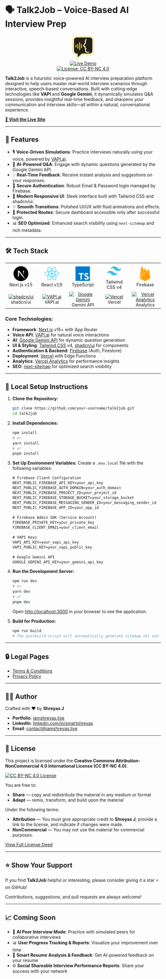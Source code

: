 # 🗣️ Talk2Job – Voice-Based AI Interview Prep

<div align="center">
  <img src="./public/logo.png" alt="Talk2Job Logo" width="80" height="80" />
  <br>
  <a href="https://talk2job.vercel.app" target="_blank">
    <img src="https://img.shields.io/badge/LIVE_DEMO-Visit_Site-5277C3.svg?style=for-the-badge&logo=vercel&logoColor=white" alt="Live Demo" />
  </a>
  <br>
  <a href="https://creativecommons.org/licenses/by-nc/4.0/" target="_blank">
    <img src="https://img.shields.io/badge/License-CC_BY--NC_4.0-lightgrey.svg" alt="License: CC BY-NC 4.0" />
  </a>
</div>

**Talk2Job** is a futuristic voice-powered AI interview preparation platform designed to help users master real-world interview scenarios through interactive, speech-based conversations. Built with cutting-edge technologies like **VAPI** and **Google Gemini**, it dynamically simulates Q&A sessions, provides insightful real-time feedback, and sharpens your communication and interview skills—all within a natural, conversational experience.

**[🔗 Visit the Live Site](https://talk2job.vercel.app)**

---

## 🚀 Features

-   🎙️ **Voice-Driven Simulations**: Practice interviews naturally using your voice, powered by [VAPI.ai](https://vapi.ai).
-   🤖 **AI-Powered Q&A**: Engage with dynamic questions generated by the Google Gemini API.
-   💡 **Real-Time Feedback**: Receive instant analysis and suggestions on your responses.
-   🔐 **Secure Authentication**: Robust Email & Password login managed by Firebase.
-   📱 **Modern Responsive UI**: Sleek interface built with Tailwind CSS and shadcn/ui.
-   ✨ **Smooth Transitions**: Polished UI/UX with fluid animations and effects.
-   📁 **Protected Routes**: Secure dashboard accessible only after successful login.
-   📊 **SEO Optimized**: Enhanced search visibility using `next-sitemap` and rich metadata.

---

## 🛠️ Tech Stack

<div align="center">
  <table>
    <tr>
      <td align="center" width="96">
        <a href="https://nextjs.org/">
          <img src="https://raw.githubusercontent.com/devicons/devicon/master/icons/nextjs/nextjs-original.svg" width="48" height="48" alt="Next.js" />
        </a>
        <br>Next.js v15
      </td>
      <td align="center" width="96">
        <a href="https://react.dev/">
          <img src="https://raw.githubusercontent.com/devicons/devicon/master/icons/react/react-original.svg" width="48" height="48" alt="React.js" />
        </a>
        <br>React v19
      </td>
      <td align="center" width="96">
        <a href="https://www.typescriptlang.org/">
          <img src="https://raw.githubusercontent.com/devicons/devicon/master/icons/typescript/typescript-original.svg" width="48" height="48" alt="TypeScript" />
        </a>
        <br>TypeScript
      </td>
      <td align="center" width="96">
        <a href="https://tailwindcss.com">
          <img src="https://raw.githubusercontent.com/devicons/devicon/master/icons/tailwindcss/tailwindcss-plain.svg" width="48" height="48" alt="Tailwind CSS" />
        </a>
        <br>Tailwind CSS v4
      </td>
      <td align="center" width="96">
        <a href="https://firebase.google.com/">
          <img src="https://raw.githubusercontent.com/devicons/devicon/master/icons/firebase/firebase-plain.svg" width="48" height="48" alt="Firebase" />
        </a>
        <br>Firebase
      </td>
    </tr>
    <tr>
      <td align="center" width="96">
        <a href="https://ui.shadcn.com/">
          <img src="https://avatars.githubusercontent.com/u/139895814?s=200&v=4" width="48" height="48" alt="shadcn/ui" />
        </a>
        <br>shadcn/ui
      </td>
      <td align="center" width="96">
        <a href="https://vapi.ai">
          <img src="https://assets-global.website-files.com/63fcd79d413c960c4adfa285/64110d2bf409a78839fb8a5b_VAPI-favicon.png" width="48" height="48" alt="VAPI.ai" />
        </a>
        <br>VAPI.ai
      </td>
      <td align="center" width="96">
        <a href="https://deepmind.google/technologies/gemini/">
          <img src="https://storage.googleapis.com/gweb-uniblog-publish-prod/images/Build_with_Gemini_API_in_Firebase_Extensio.max-1300x1300.png" width="48" height="48" alt="Google Gemini" />
        </a>
        <br>Gemini API
      </td>
      <td align="center" width="96">
        <a href="https://vercel.com">
          <img src="https://assets.vercel.com/image/upload/v1607554385/repositories/vercel/logo.png" width="48" height="48" alt="Vercel" />
        </a>
        <br>Vercel
      </td>
      <td align="center" width="96">
        <a href="https://vercel.com/analytics">
          <img src="https://assets.vercel.com/image/upload/v1662130559/documentation/analytics/analytics-icon.png" width="48" height="48" alt="Vercel Analytics" />
        </a>
        <br>Analytics
      </td>
    </tr>
  </table>
</div>

### Core Technologies:

- **Framework**: [Next.js](https://nextjs.org/) v15+ with App Router
- **Voice API**: [VAPI.ai](https://vapi.ai) for natural voice interactions
- **AI**: [Google Gemini API](https://deepmind.google/technologies/gemini/) for dynamic question generation
- **UI & Styling**: [Tailwind CSS](https://tailwindcss.com) v4, [shadcn/ui](https://ui.shadcn.com/) for components
- **Authentication & Backend**: [Firebase](https://firebase.google.com/) (Auth, Firestore)
- **Deployment**: [Vercel](https://vercel.com) with Edge Functions
- **Analytics**: [Vercel Analytics](https://vercel.com/analytics) for performance insights
- **SEO**: [next-sitemap](https://github.com/iamvishnusankar/next-sitemap) for optimized search visibility

---

## 🧠 Local Setup Instructions

1.  **Clone the Repository:**
    ```bash
    git clone https://github.com/your-username/talk2job.git
    cd talk2job
    ```

2.  **Install Dependencies:**
    ```bash
    npm install
    # or 
    yarn install
    # or 
    pnpm install
    ```

3.  **Set Up Environment Variables:**
    Create a `.env.local` file with the following variables:
    ```
    # Firebase Client Configuration
    NEXT_PUBLIC_FIREBASE_API_KEY=your_api_key
    NEXT_PUBLIC_FIREBASE_AUTH_DOMAIN=your_auth_domain
    NEXT_PUBLIC_FIREBASE_PROJECT_ID=your_project_id
    NEXT_PUBLIC_FIREBASE_STORAGE_BUCKET=your_storage_bucket
    NEXT_PUBLIC_FIREBASE_MESSAGING_SENDER_ID=your_messaging_sender_id
    NEXT_PUBLIC_FIREBASE_APP_ID=your_app_id

    # Firebase Admin SDK (Service Account)
    FIREBASE_PRIVATE_KEY=your_private_key
    FIREBASE_CLIENT_EMAIL=your_client_email

    # VAPI Keys
    VAPI_API_KEY=your_vapi_api_key
    VAPI_PUBLIC_KEY=your_vapi_public_key

    # Google Gemini API
    GOOGLE_GEMINI_API_KEY=your_gemini_api_key
    ```

4.  **Run the Development Server:**
    ```bash
    npm run dev
    # or
    yarn dev
    # or
    pnpm dev
    ```
    Open [http://localhost:3000](http://localhost:3000) in your browser to see the application.

5.  **Build for Production:**
    ```bash
    npm run build
    # The postbuild script will automatically generate sitemap.xml and robots.txt
    ```

---

## 🔒 Legal Pages

-   [Terms & Conditions](https://talk2job.vercel.app/legal/terms)
-   [Privacy Policy](https://talk2job.vercel.app/legal/privacy)

---

## 🧑‍💻 Author

Crafted with ❤️ by **Shreyas J**

-   **Portfolio**: [iamshreyas.live](https://iamshreyas.live)
-   **LinkedIn**: [linkedin.com/in/smartshreyas](https://linkedin.com/in/smartshreyas)
-   **Email**: [contact@iamshreyas.live](mailto:contact@iamshreyas.live)

---

## 📜 License

This project is licensed under the **Creative Commons Attribution-NonCommercial 4.0 International License (CC BY-NC 4.0)**.

[![CC BY-NC 4.0 License](https://licensebuttons.net/l/by-nc/4.0/88x31.png)](https://creativecommons.org/licenses/by-nc/4.0/)

You are free to:

-   **Share** — copy and redistribute the material in any medium or format
-   **Adapt** — remix, transform, and build upon the material

Under the following terms:

-   **Attribution** — You must give appropriate credit to **Shreyas J**, provide a link to the license, and indicate if changes were made.
-   **NonCommercial** — You may not use the material for commercial purposes.

[View Full License Deed](https://creativecommons.org/licenses/by-nc/4.0/)

---

## ⭐ Show Your Support

If you find **Talk2Job** helpful or interesting, please consider giving it a star ⭐ on GitHub!

Contributions, suggestions, and pull requests are always welcome!

---

## 📈 Coming Soon

-   👥 **AI Peer Interview Mode**: Practice with simulated peers for collaborative interviews
-   📊 **User Progress Tracking & Reports**: Visualize your improvement over time
-   🧠 **Smart Resume Analysis & Feedback**: Get AI-powered feedback on your resume
-   🌐 **Social Shareable Interview Performance Reports**: Share your success with your network

